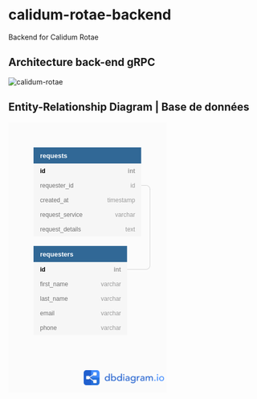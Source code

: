 # calidum-rotae-backend
Backend for Calidum Rotae

## Architecture back-end gRPC

![calidum-rotae](https://www.planttext.com/api/plantuml/png/RLCzRuCm49svNt7AqZ0GjHqpLA6aNrAbkY5RrS65Ax84kBLDbYh_lOU1X928WRFVk-VZFREoJXhNL2LcibHvKqL6Eqa0jSu9ryfcskInU45fSTOlaTSp_0CCCbtzw9fgDs8cmnxiUvM7IghI2tHLIdLEPghWiGuwbrXB9xt2azP5IPYKkianVNzjLOASqIzfEvelMghGrXM6BAxlFMlVgcM-CIaRwyXuMbzxod6Qf7DZqvgHajcfZCRmez6ruraXKFmstp8ZdF73Wh6008A1W54-lmwZkqk2k4JnbcxnURiLkA7VXgm32Avkmi5E54Rl53k2hC01bHP76J3rDkpTFIUItv-h1IsMsDP5KuU-3Svp6zfX6iW1W20M6B7wf8C_ejY8v02VT0qW1yrm6E771Hi-srmksUDFwnE5wR6ZKSQN3ld8riyKJWSvZ3QvOKS-h1ZX7-4V)

## Entity-Relationship Diagram | Base de données
![calidum-rotae-db](db-scripts/calidum-rotae-ER-diagram.png)